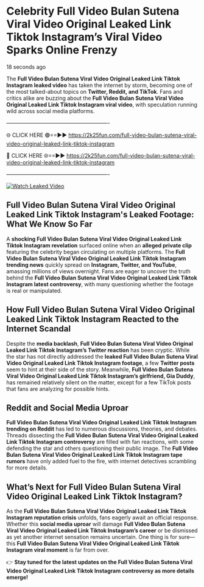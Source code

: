 # Celebrity Full Video Bulan Sutena Viral Video Original Leaked Link Tiktok Instagram’s Viral Video Sparks Online Frenzy

18 seconds ago

The **Full Video Bulan Sutena Viral Video Original Leaked Link Tiktok Instagram leaked video** has taken the internet by storm, becoming one of the most talked-about topics on **Twitter, Reddit, and TikTok**. Fans and critics alike are buzzing about the **Full Video Bulan Sutena Viral Video Original Leaked Link Tiktok Instagram viral video**, with speculation running wild across social media platforms.

———————————————————-

🌐 CLICK HERE 🟢==►► https://2k25fun.com/full-video-bulan-sutena-viral-video-original-leaked-link-tiktok-instagram

🔴 CLICK HERE 🌐==►► https://2k25fun.com/full-video-bulan-sutena-viral-video-original-leaked-link-tiktok-instagram

———————————————————-

[![Watch Leaked Video](https://miro.medium.com/v2/resize:fit:828/format:webp/1*cilzJN44JGOrTw9NJCrNHA.gif "Watch Leaked Video")](https://2k25fun.com/full-video-bulan-sutena-viral-video-original-leaked-link-tiktok-instagram)

## **Full Video Bulan Sutena Viral Video Original Leaked Link Tiktok Instagram's Leaked Footage: What We Know So Far**  
A **shocking Full Video Bulan Sutena Viral Video Original Leaked Link Tiktok Instagram revelation** surfaced online when an **alleged private clip** featuring the celebrity began circulating on multiple platforms. The **Full Video Bulan Sutena Viral Video Original Leaked Link Tiktok Instagram trending news** quickly spread on **Instagram, Twitter, and YouTube**, amassing millions of views overnight. Fans are eager to uncover the truth behind the **Full Video Bulan Sutena Viral Video Original Leaked Link Tiktok Instagram latest controversy**, with many questioning whether the footage is real or manipulated.  

## **How Full Video Bulan Sutena Viral Video Original Leaked Link Tiktok Instagram Reacted to the Internet Scandal**  
Despite the **media backlash**, **Full Video Bulan Sutena Viral Video Original Leaked Link Tiktok Instagram’s Twitter reaction** has been cryptic. While the star has not directly addressed the **leaked Full Video Bulan Sutena Viral Video Original Leaked Link Tiktok Instagram footage**, a few **Twitter posts** seem to hint at their side of the story. Meanwhile, **Full Video Bulan Sutena Viral Video Original Leaked Link Tiktok Instagram’s girlfriend, Gia Duddy**, has remained relatively silent on the matter, except for a few TikTok posts that fans are analyzing for possible hints.  

## **Reddit and Social Media Uproar**  
**Full Video Bulan Sutena Viral Video Original Leaked Link Tiktok Instagram trending on Reddit** has led to numerous discussions, theories, and debates. Threads dissecting the **Full Video Bulan Sutena Viral Video Original Leaked Link Tiktok Instagram controversy** are filled with fan reactions, with some defending the star and others questioning their public image. The **Full Video Bulan Sutena Viral Video Original Leaked Link Tiktok Instagram tape rumors** have only added fuel to the fire, with internet detectives scrambling for more details.  

## **What’s Next for Full Video Bulan Sutena Viral Video Original Leaked Link Tiktok Instagram?**  
As the **Full Video Bulan Sutena Viral Video Original Leaked Link Tiktok Instagram reputation crisis** unfolds, fans eagerly await an official response. Whether this **social media uproar** will damage **Full Video Bulan Sutena Viral Video Original Leaked Link Tiktok Instagram’s career** or be dismissed as yet another internet sensation remains uncertain. One thing is for sure—this **Full Video Bulan Sutena Viral Video Original Leaked Link Tiktok Instagram viral moment** is far from over.  

👉 **Stay tuned for the latest updates on the Full Video Bulan Sutena Viral Video Original Leaked Link Tiktok Instagram controversy as more details emerge!**  